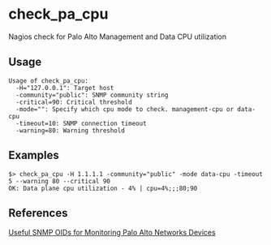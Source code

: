 check\_pa\_cpu
============

Nagios check for Palo Alto Management and Data CPU utilization

## Usage

```
Usage of check_pa_cpu:
  -H="127.0.0.1": Target host
  -community="public": SNMP community string
  -critical=90: Critical threshold
  -mode="": Specify which cpu mode to check. management-cpu or data-cpu
  -timeout=10: SNMP connection timeout
  -warning=80: Warning threshold
```


## Examples

```
$> check_pa_cpu -H 1.1.1.1 -community="public" -mode data-cpu -timeout 5 --warning 80 --critical 90
OK: Data plane cpu utilization - 4% | cpu=4%;;;80;90
```

## References
[Useful SNMP OIDs for Monitoring Palo Alto Networks Devices](https://live.paloaltonetworks.com/docs/DOC-1744)

